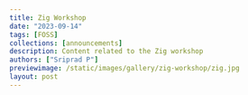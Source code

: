 ```yaml
---
title: Zig Workshop
date: "2023-09-14"
tags: [FOSS]
collections: [announcements]
description: Content related to the Zig workshop
authors: ["Sriprad P"]
previewimage: /static/images/gallery/zig-workshop/zig.jpg
layout: post
---
```

